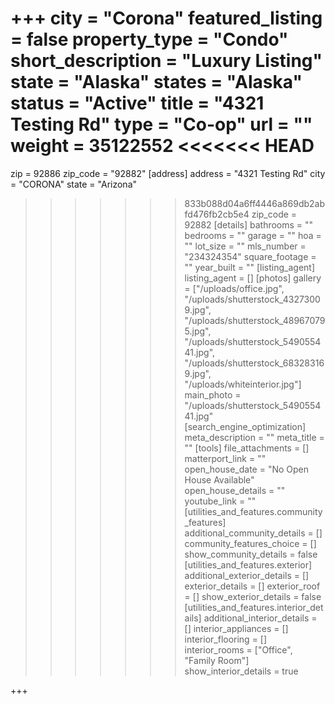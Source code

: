 +++
city = "Corona"
featured_listing = false
property_type = "Condo"
short_description = "Luxury Listing"
state = "Alaska"
states = "Alaska"
status = "Active"
title = "4321 Testing Rd"
type = "Co-op"
url = ""
weight = 35122552
<<<<<<< HEAD
=======
zip = 92886
zip_code = "92882"
[address]
address = "4321 Testing Rd"
city = "CORONA"
state = "Arizona"
>>>>>>> 833b088d04a6ff4446a869db2abfd476fb2cb5e4
zip_code = 92882
[details]
bathrooms = ""
bedrooms = ""
garage = ""
hoa = ""
lot_size = ""
mls_number = "234324354"
square_footage = ""
year_built = ""
[listing_agent]
listing_agent = []
[photos]
gallery = ["/uploads/office.jpg", "/uploads/shutterstock_43273009.jpg", "/uploads/shutterstock_489670795.jpg", "/uploads/shutterstock_549055441.jpg", "/uploads/shutterstock_683283169.jpg", "/uploads/whiteinterior.jpg"]
main_photo = "/uploads/shutterstock_549055441.jpg"
[search_engine_optimization]
meta_description = ""
meta_title = ""
[tools]
file_attachments = []
matterport_link = ""
open_house_date = "No Open House Available"
open_house_details = ""
youtube_link = ""
[utilities_and_features.community_features]
additional_community_details = []
community_features_choice = []
show_community_details = false
[utilities_and_features.exterior]
additional_exterior_details = []
exterior_details = []
exterior_roof = []
show_exterior_details = false
[utilities_and_features.interior_details]
additional_interior_details = []
interior_appliances = []
interior_flooring = []
interior_rooms = ["Office", "Family Room"]
show_interior_details = true

+++
